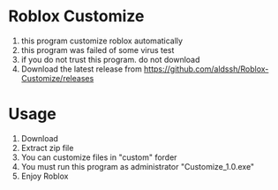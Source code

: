 # Roblox Customize
1. this program customize roblox automatically
2. this program was failed of some virus test
3. if you do not trust this program. do not download
4. Download the latest release from https://github.com/aldssh/Roblox-Customize/releases

# Usage
1. Download
1. Extract zip file
2. You can customize files in "custom" forder
4. You must run this program as administrator "Customize_1.0.exe"
5. Enjoy Roblox
